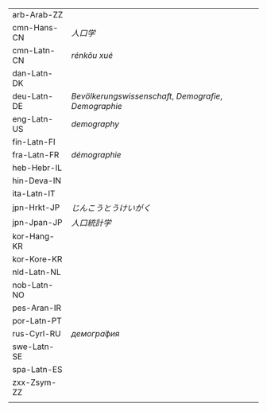 | | |
|-|-|
| arb-Arab-ZZ |  |
| cmn-Hans-CN | _人口学_ |
| cmn-Latn-CN | _rénkǒu xué_ |
| dan-Latn-DK |  |
| deu-Latn-DE | _Bevölkerungswissenschaft_, _Demografie_, _Demographie_ |
| eng-Latn-US | _demography_ |
| fin-Latn-FI |  |
| fra-Latn-FR | _démographie_ |
| heb-Hebr-IL |  |
| hin-Deva-IN |  |
| ita-Latn-IT |  |
| jpn-Hrkt-JP | _じんこうとうけいがく_ |
| jpn-Jpan-JP | _人口統計学_ |
| kor-Hang-KR |  |
| kor-Kore-KR |  |
| nld-Latn-NL |  |
| nob-Latn-NO |  |
| pes-Aran-IR |  |
| por-Latn-PT |  |
| rus-Cyrl-RU | _демогра́фия_ |
| swe-Latn-SE |  |
| spa-Latn-ES |  |
| zxx-Zsym-ZZ |  |
|  |  |
